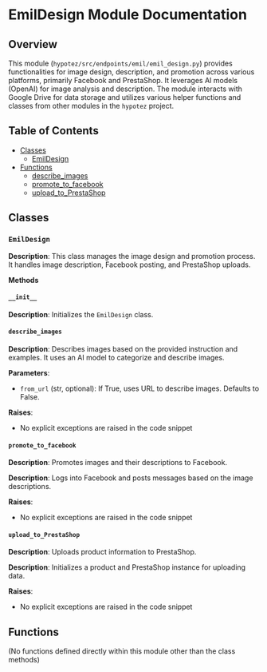 # EmilDesign Module Documentation

## Overview

This module (`hypotez/src/endpoints/emil/emil_design.py`) provides functionalities for image design, description, and promotion across various platforms, primarily Facebook and PrestaShop. It leverages AI models (OpenAI) for image analysis and description.  The module interacts with Google Drive for data storage and utilizes various helper functions and classes from other modules in the `hypotez` project.

## Table of Contents

* [Classes](#classes)
    * [EmilDesign](#emildesign)
* [Functions](#functions)
    * [describe_images](#describe_images)
    * [promote_to_facebook](#promote_to_facebook)
    * [upload_to_PrestaShop](#upload_to_prestashop)

## Classes

### `EmilDesign`

**Description**: This class manages the image design and promotion process. It handles image description, Facebook posting, and PrestaShop uploads.


**Methods**

#### `__init__`

**Description**: Initializes the `EmilDesign` class.

#### `describe_images`

**Description**: Describes images based on the provided instruction and examples.  It uses an AI model to categorize and describe images.

**Parameters**:

* `from_url` (str, optional): If True, uses URL to describe images. Defaults to False.


**Raises**:

*  No explicit exceptions are raised in the code snippet


#### `promote_to_facebook`

**Description**: Promotes images and their descriptions to Facebook.

**Description**: Logs into Facebook and posts messages based on the image descriptions.

**Raises**:
* No explicit exceptions are raised in the code snippet


#### `upload_to_PrestaShop`

**Description**: Uploads product information to PrestaShop.


**Description**: Initializes a product and PrestaShop instance for uploading data.


**Raises**:
* No explicit exceptions are raised in the code snippet

## Functions

(No functions defined directly within this module other than the class methods)